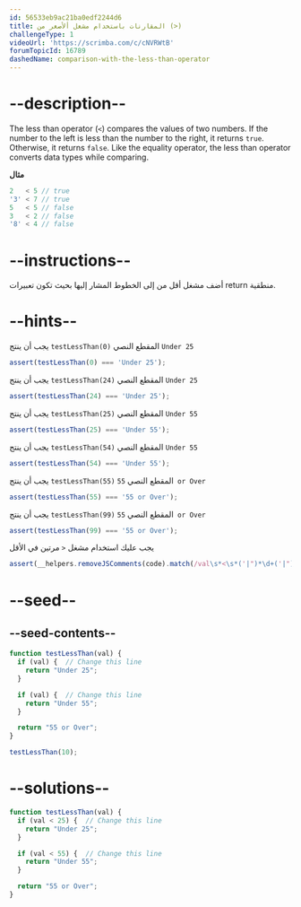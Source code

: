 ```yaml
---
id: 56533eb9ac21ba0edf2244d6
title: المقارنات باستخدام مشغل ألأصغر من (>)
challengeType: 1
videoUrl: 'https://scrimba.com/c/cNVRWtB'
forumTopicId: 16789
dashedName: comparison-with-the-less-than-operator
---
```


# --description--

The less than operator (`<`) compares the values of two numbers. If the number to the left is less than the number to the right, it returns `true`. Otherwise, it returns `false`. Like the equality operator, the less than operator converts data types while comparing.

**مثال**

```js
2   < 5 // true
'3' < 7 // true
5   < 5 // false
3   < 2 // false
'8' < 4 // false
```

# --instructions--

أضف مشغل أقل من إلى الخطوط المشار إليها بحيث تكون تعبيرات return منطقية.

# --hints--

يجب أن ينتج `testLessThan(0)` المقطع النصي `Under 25`

```js
assert(testLessThan(0) === 'Under 25');
```

يجب أن ينتج `testLessThan(24)` المقطع النصي `Under 25`

```js
assert(testLessThan(24) === 'Under 25');
```

يجب أن ينتج `testLessThan(25)` المقطع النصي `Under 55`

```js
assert(testLessThan(25) === 'Under 55');
```

يجب أن ينتج `testLessThan(54)` المقطع النصي `Under 55`

```js
assert(testLessThan(54) === 'Under 55');
```

يجب أن ينتج `testLessThan(55)` المقطع النصي `55 or Over`

```js
assert(testLessThan(55) === '55 or Over');
```

يجب أن ينتج `testLessThan(99)` المقطع النصي `55 or Over`

```js
assert(testLessThan(99) === '55 or Over');
```

يجب عليك استخدام مشغل `<` مرتين في الأقل

```js
assert(__helpers.removeJSComments(code).match(/val\s*<\s*('|")*\d+('|")*/g).length > 1);
```

# --seed--

## --seed-contents--

```js
function testLessThan(val) {
  if (val) {  // Change this line
    return "Under 25";
  }

  if (val) {  // Change this line
    return "Under 55";
  }

  return "55 or Over";
}

testLessThan(10);
```

# --solutions--

```js
function testLessThan(val) {
  if (val < 25) {  // Change this line
    return "Under 25";
  }

  if (val < 55) {  // Change this line
    return "Under 55";
  }

  return "55 or Over";
}
```
